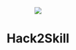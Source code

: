 <div align="center"><img src="https://hack2skill.com/brandguidelines/assets/images/H2S_Gradient_Logo.svg" /></div>
<centre><h1 align="center">Hack2Skill</h1></center>
